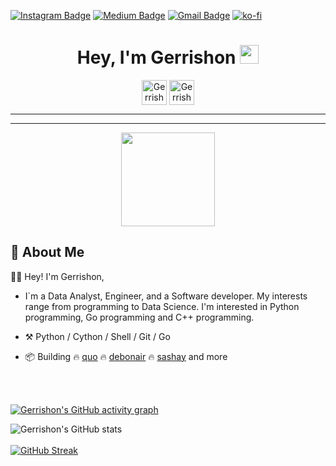 [![Instagram Badge](https://img.shields.io/badge/-gerrishon.s-purple?style=flat-square&logo=instagram&logoColor=white&link=https://instagram.com/gerrishon.s/)](https://instagram.com/gerrishon.s)
[![Medium Badge](https://img.shields.io/badge/-@gerrishon-03a57a?style=flat-square&labelColor=000000&logo=Medium&link=https://medium.com/@gerrishon/)](https://medium.com/@gerrishon)
[![Gmail Badge](https://img.shields.io/badge/-scalabli@pm.me-c14438?style=flat-square&logo=Gmail&logoColor=white&link=mailto:secretum.inc@pm.me)](mailto:secretum.inc@pm.me)
[![ko-fi](https://ko-fi.com/img/githubbutton_sm.svg)](https://ko-fi.com/G2G35C0Z0)
<br>
<p align="center">
</p>
<div align="center">
<h1 align="center">Hey, I'm Gerrishon <img src="https://raw.githubusercontent.com/aemmadi/aemmadi/master/wave.gif" width="30px"></h1> 

[<img align="center" alt="Gerrishon Sirere | LinkedIn" height="40px" src="https://www.flaticon.com/svg/static/icons/svg/725/725337.svg"/>][linkedin]
[<img align="center" alt="Gerrishon Sirere | Twitter" height="40px" src="https://user-images.githubusercontent.com/18496796/107147301-8e8dfb80-694d-11eb-9fc6-f935c1754cd9.png"/>][twitter]


</div>

----

----


</div>

[linkedin]: https://www.linkedin.com/in/gerrishon/
[twitter]: https://twitter.com/gerrishon_s


<p align="center"> <img src="https://octodex.github.com/images/daftpunktocat-thomas.gif" height="150px" width="150px"> </p>

   
   ## :wave: About Me 

👩‍🎓 Hey! I'm Gerrishon,

- I`m a Data Analyst, Engineer, and a Software developer. My interests range from programming to Data Science. I'm interested in Python programming, Go programming and C++ programming.

- :hammer_and_pick: Python / Cython / Shell / Git / Go
- :package: Building :fire: [quo](https://pypi/projects/quo) :fire: [debonair](https://github.com/secretum-inc/debonair) :fire: [sashay](https://github.com/secretum-inc/sashay) and more

<br> 

<br/>

  [![Gerrishon's GitHub activity graph](https://activity-graph.herokuapp.com/graph?username=gerrishons&theme=xcode)](https://git.io/gerrishons)
  
   ![Gerrishon's GitHub stats](https://github-readme-stats.vercel.app/api/?username=gerrishons&theme=prussian&show_icons=true&count_private=true)
   <br />
   <br />
   [![GitHub Streak](http://github-readme-streak-stats.herokuapp.com?user=gerrishons&theme=prussian&hide_border=true)](https://git.io/streak-stats)
   <br />
   <br />
